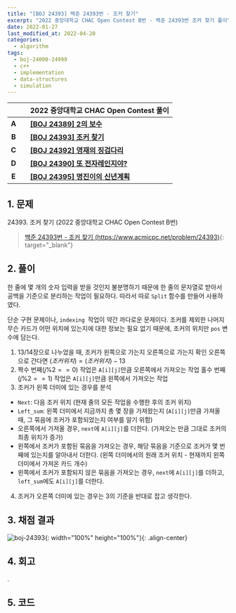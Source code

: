 ```yaml
---
title: "[BOJ 24393] 백준 24393번 - 조커 찾기"
excerpt: "2022 중앙대학교 CHAC Open Contest B번 - 백준 24393번 조커 찾기 풀이"
date: 2022-01-27
last_modified_at: 2022-04-20
categories:
  - algorithm
tags:
  - boj-24000-24999
  - c++
  - implementation
  - data-structures
  - simulation
---
```


|||2022 중앙대학교 CHAC Open Contest 풀이|
|:---:|:---:|:---|
|**A**||**[[BOJ 24389] 2의 보수](https://burningfalls.github.io/algorithm/boj-24389/)**|
|**B**||**[[BOJ 24393] 조커 찾기](https://burningfalls.github.io/algorithm/boj-24393/)**|
|**C**||**[[BOJ 24392] 영재의 징검다리](https://burningfalls.github.io/algorithm/boj-24392/)**|
|**D**||**[[BOJ 24390] 또 전자레인지야?](https://burningfalls.github.io/algorithm/boj-24390/)**|
|**E**||**[[BOJ 24395] 명진이의 신년계획](https://burningfalls.github.io/algorithm/boj-24395/)**|

## 1. 문제
$24393$. 조커 찾기 (2022 중앙대학교 CHAC Open Contest B번)

> [백준 24393번 - 조커 찾기 (https://www.acmicpc.net/problem/24393)](https://www.acmicpc.net/problem/24393){: target="_blank"}

## 2. 풀이

한 줄에 몇 개의 숫자 입력을 받을 것인지 불분명하기 때문에 한 줄의 문자열로 받아서 공백을 기준으로 분리하는 작업이 필요하다. 따라서 따로 `Split` 함수를 만들어 사용하였다.

단순 구현 문제이나, `indexing `작업이 약간 까다로운 문제이다. 조커를 제외한 나머지 무슨 카드가 어떤 위치에 있는지에 대한 정보는 필요 없기 때문에, 조커의 위치만 `pos` 변수에 담는다.

1. $13/14$장으로 나누었을 때, 조커가 왼쪽으로 가는지 오른쪽으로 가는지 확인
오른쪽으로 간다면 $(조커 위치) = (조커 위치) - 13$
2. 짝수 번째$(j\%2==0)$ 작업은 `A[i][j]`만큼 오른쪽에서 가져오는 작업
홀수 번째$(j\%2==1)$ 작업은 `A[i][j]`만큼 왼쪽에서 가져오는 작업
3.	조커가 왼쪽 더미에 있는 경우를 분석
* `Next`: 다음 조커 위치 (현재 줄의 모든 작업을 수행한 후의 조커 위치)
* `Left_sum`: 왼쪽 더미에서 지금까지 총 몇 장을 가져왔는지 (`A[i][j]`만큼 가져올 때, 그 묶음에 조커가 포함되었는지 여부를 알기 위함)
* 오른쪽에서 가져올 경우, `next`에 `A[i][j]`를 더한다. (가져오는 만큼 그대로 조커의 최종 위치가 증가)
* 왼쪽에서 조커가 포함된 묶음을 가져오는 경우, 해당 묶음을 기준으로 조커가 몇 번째에 있는지를 알아내서 더한다. (왼쪽 더미에서의 원래 조커 위치 - 현재까지 왼쪽 더미에서 가져온 카드 개수)
* 왼쪽에서 조커가 포함되지 않은 묶음을 가져오는 경우, `next`에 `A[i][j]`를 더하고, `left_sum`에도 `A[i][j]`를 더한다.
4.	조커가 오른쪽 더미에 있는 경우는 $3$의 기준을 반대로 잡고 생각한다.

## 3. 채점 결과

![boj-24393](https://user-images.githubusercontent.com/30232837/161172108-ced23be8-97b3-4f51-a3e0-d7f3e0151c0a.png "boj-24393"){: width="100%" height="100%"}{: .align-center}

## 4. 회고

.

## 5. 코드

<script src="https://gist.github.com/BurningFalls/ba9e3a9ad18358ca039c348bbb93b02f.js"></script>
